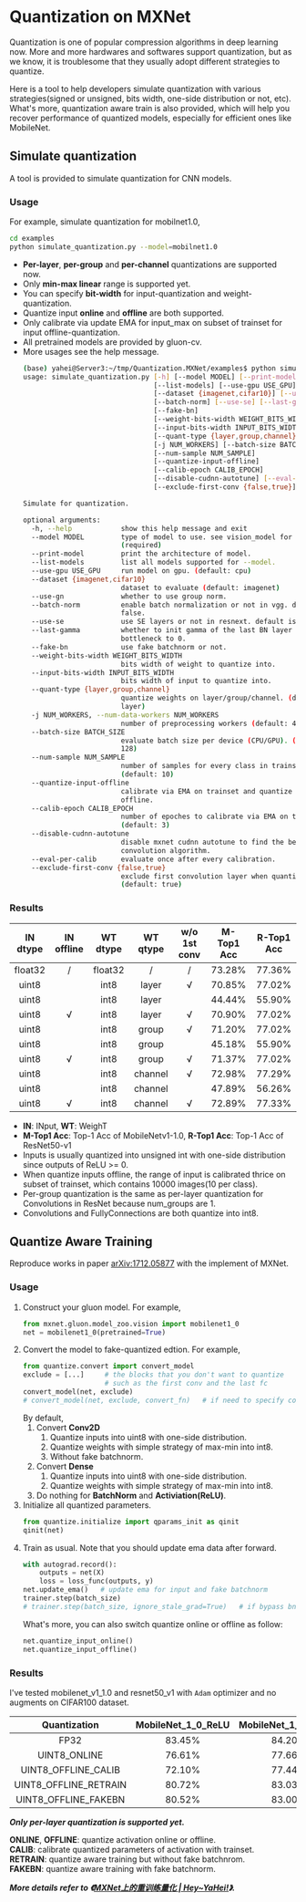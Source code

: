 # Quantization on MXNet       
Quantization is one of popular compression algorithms in deep learning now. More and more hardwares and softwares 
support quantization, but as we know, it is troublesome that they usually adopt different strategies to quantize.    
    
Here is a tool to help developers simulate quantization with various strategies(signed or unsigned, bits width, 
one-side distribution or not, etc). What's more, quantization aware train is also provided, which will help you recover 
performance of quantized models, especially for efficient ones like MobileNet.

## Simulate quantization     
A tool is provided to simulate quantization for CNN models.     

### Usage
For example, simulate quantization for mobilnet1.0,          
```bash
cd examples
python simulate_quantization.py --model=mobilnet1.0
```
* **Per-layer**, **per-group** and **per-channel** quantizations are supported now.
* Only **min-max linear** range is supported yet.         
* You can specify **bit-width** for input-quantization and weight-quantization.
* Quantize input **online** and **offline** are both supported.
* Only calibrate via update EMA for input_max on subset of trainset for input offline-quantization.
* All pretrained models are provided by gluon-cv.
* More usages see the help message. 
    ```bash
    (base) yahei@Server3:~/tmp/Quantization.MXNet/examples$ python simulate_quantization.py -h
    usage: simulate_quantization.py [-h] [--model MODEL] [--print-model]
                                    [--list-models] [--use-gpu USE_GPU]
                                    [--dataset {imagenet,cifar10}] [--use-gn]
                                    [--batch-norm] [--use-se] [--last-gamma]
                                    [--fake-bn]
                                    [--weight-bits-width WEIGHT_BITS_WIDTH]
                                    [--input-bits-width INPUT_BITS_WIDTH]
                                    [--quant-type {layer,group,channel}]
                                    [-j NUM_WORKERS] [--batch-size BATCH_SIZE]
                                    [--num-sample NUM_SAMPLE]
                                    [--quantize-input-offline]
                                    [--calib-epoch CALIB_EPOCH]
                                    [--disable-cudnn-autotune] [--eval-per-calib]
                                    [--exclude-first-conv {false,true}]
    
    Simulate for quantization.
    
    optional arguments:
      -h, --help            show this help message and exit
      --model MODEL         type of model to use. see vision_model for options.
                            (required)
      --print-model         print the architecture of model.
      --list-models         list all models supported for --model.
      --use-gpu USE_GPU     run model on gpu. (default: cpu)
      --dataset {imagenet,cifar10}
                            dataset to evaluate (default: imagenet)
      --use-gn              whether to use group norm.
      --batch-norm          enable batch normalization or not in vgg. default is
                            false.
      --use-se              use SE layers or not in resnext. default is false.
      --last-gamma          whether to init gamma of the last BN layer in each
                            bottleneck to 0.
      --fake-bn             use fake batchnorm or not.
      --weight-bits-width WEIGHT_BITS_WIDTH
                            bits width of weight to quantize into.
      --input-bits-width INPUT_BITS_WIDTH
                            bits width of input to quantize into.
      --quant-type {layer,group,channel}
                            quantize weights on layer/group/channel. (default:
                            layer)
      -j NUM_WORKERS, --num-data-workers NUM_WORKERS
                            number of preprocessing workers (default: 4)
      --batch-size BATCH_SIZE
                            evaluate batch size per device (CPU/GPU). (default:
                            128)
      --num-sample NUM_SAMPLE
                            number of samples for every class in trainset.
                            (default: 10)
      --quantize-input-offline
                            calibrate via EMA on trainset and quantize input
                            offline.
      --calib-epoch CALIB_EPOCH
                            number of epoches to calibrate via EMA on trainset.
                            (default: 3)
      --disable-cudnn-autotune
                            disable mxnet cudnn autotune to find the best
                            convolution algorithm.
      --eval-per-calib      evaluate once after every calibration.
      --exclude-first-conv {false,true}
                            exclude first convolution layer when quantize.
                            (default: true)
    ```    

### Results      
| IN dtype | IN offline | WT dtype | WT qtype | w/o 1st conv | M-Top1 Acc | R-Top1 Acc |
| :---: | :---: | :---: | :---: | :---: | :---: | :---: |
| float32 | / | float32 | / | / | 73.28% | 77.36% |
| uint8 |   | int8 | layer | √ | 70.85% | 77.02% |
| uint8 |   | int8 | layer |   | 44.44% | 55.90% |
| uint8 | √ | int8 | layer | √ | 70.90% | 77.02% |
| uint8 |   | int8 | group | √ | 71.20% | 77.02% |
| uint8 |   | int8 | group |   | 45.18% | 55.90% |
| uint8 | √ | int8 | group | √ | 71.37% | 77.02% |
| uint8 |   | int8 | channel | √ | 72.98% | 77.29% |
| uint8 |   | int8 | channel |   | 47.89% | 56.26% |
| uint8 | √ | int8 | channel | √ | 72.89% | 77.33% |

* **IN**: INput, **WT**: WeighT
* **M-Top1 Acc**: Top-1 Acc of MobileNetv1-1.0, **R-Top1 Acc**: Top-1 Acc of ResNet50-v1
* Inputs is usually quantized into unsigned int with one-side distribution since outputs of ReLU >= 0.
* When quantize inputs offline, the range of input is calibrated thrice on subset of trainset, which contains 10000 
images(10 per class).    
* Per-group quantization is the same as per-layer quantization for Convolutions in ResNet because num_groups are 1.
* Convolutions and FullyConnections are both quantize into int8.

## Quantize Aware Training
Reproduce works in paper [arXiv:1712.05877](https://arxiv.org/abs/1712.05877) with the implement of MXNet.
### Usage    
1. Construct your gluon model. For example,     
    ```python
    from mxnet.gluon.model_zoo.vision import mobilenet1_0
    net = mobilenet1_0(pretrained=True)
    ```        
2. Convert the model to fake-quantized edtion. For example,       
    ```python
    from quantize.convert import convert_model
    exclude = [...]     # the blocks that you don't want to quantize
                        # such as the first conv and the last fc
    convert_model(net, exclude)
    # convert_model(net, exclude, convert_fn)   # if need to specify converter
    ```
    By default,     
    1. Convert **Conv2D**
        1. Quantize inputs into uint8 with one-side distribution.
        2. Quantize weights with simple strategy of max-min into int8.
        3. Without fake batchnorm.
    2. Convert **Dense**
        1. Quantize inputs into uint8 with one-side distribution.
        2. Quantize weights with simple strategy of max-min into int8.
    3. Do nothing for **BatchNorm** and **Activiation(ReLU)**.
3. Initialize all quantized parameters.       
    ```python
    from quantize.initialize import qparams_init as qinit
    qinit(net)
    ```
4. Train as usual.
    Note that you should update ema data after forward.      
    ```python
    with autograd.record():
        outputs = net(X)
        loss = loss_func(outputs, y)
    net.update_ema()   # update ema for input and fake batchnorm
    trainer.step(batch_size)
    # trainer.step(batch_size, ignore_stale_grad=True)   # if bypass bn
    ```
    What's more, you can also switch quantize online or offline as follow:     
    ```python
    net.quantize_input_online()
    net.quantize_input_offline()
    ```
    
<!--
### Freeze(have not tested)    
To help freeze gluon models to symbol, **FreezeHelper** is provided.     
1. Construct gluon model without initialization. For example,      
    ```python
    net = mobilenet1_0(pretrained=False)
    ```     
2. Create a helper with parameter file.      
    ```python
    from quantize.freeze import FreezeHelper
    helper = FreezeHelper(
       net=net,
       params_filename="/path/to/trained/parameters/file",
       input_shape=(1,3,224,224), # [default] (1,3,224,224)
       tmp_filename="/path/to/tmp/file",   # it will be deleted when delete helper
     )
    ```
3. Show all symbols and find out symbols you want to exclude and parameters you want to quantize offline.    
    ```python
    helper.list_symbols()    # show all symbols
    # helper.list_symbols(suffix="fwd")    # show all forward symbols
    # helper.list_symbols(suffix=("weight", "bias"))    # show all weight and bias symbols
    ```
4. Freeze gluon model.     
    ```python
    import mxnet as mx
    exclude = [...]
    offline = [...]
    qsym, qargs, auxes = helper.freeze(exclude, offline, quantize_input_offline=True)
    mx.model.save_checkpoint("/path/to/save", 0, qsym, qargs, auxes)   # if save the model
    ```
-->   
 
### Results    
I've tested mobilenet_v1_1.0 and resnet50_v1 with `Adam` optimizer and no augments on CIFAR100 dataset.    
        
| Quantization          | MobileNet_1_0_ReLU | MobileNet_1_0_ReLU6 | ResNet50_v1 | 
|        :---:          |           :---:    |         :---:       |    :---:    |
| FP32                  | 83.45%             | 84.20%              | 89.35%      |
| UINT8_ONLINE          | 76.61%             | 77.66%              | 89.11%      |
| UINT8_OFFLINE_CALIB   | 72.10%             | 77.44%              | 88.96%      |
| UINT8_OFFLINE_RETRAIN | 80.72%             | 83.03%              | /           |
| UINT8_OFFLINE_FAKEBN  | 80.52%             | 83.00%              | /           |

***Only per-layer quantization is supported yet.***     
   
**ONLINE**, **OFFLINE**: quantize activation online or offline.    
**CALIB**: calibrate quantized parameters of activation with trainset.    
**RETRAIN**: quantize aware training but without fake batchnrom.     
**FAKEBN**: quantize aware training with fake batchnorm.      
      
***More details refer to 《[MXNet上的重训练量化 | Hey~YaHei!](http://hey-yahei.cn/2019/01/23/MXNet-RT_Quantization/)》.***
